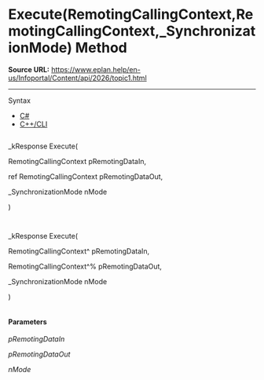 # Execute(RemotingCallingContext,RemotingCallingContext,_SynchronizationMode) Method

**Source URL:** https://www.eplan.help/en-us/Infoportal/Content/api/2026/topic1.html

---

Syntax

- [C#](#i-syntax-CS)
- [C++/CLI](#i-syntax-CPP2005)

```
```
_kResponse Execute( 

   RemotingCallingContext pRemotingDataIn,

   ref RemotingCallingContext pRemotingDataOut,

   _SynchronizationMode nMode

)
```
```

```
```
_kResponse Execute( 

   RemotingCallingContext^ pRemotingDataIn,

   RemotingCallingContext^% pRemotingDataOut,

   _SynchronizationMode nMode

)
```
```

#### Parameters

*pRemotingDataIn*


*pRemotingDataOut*


*nMode*
